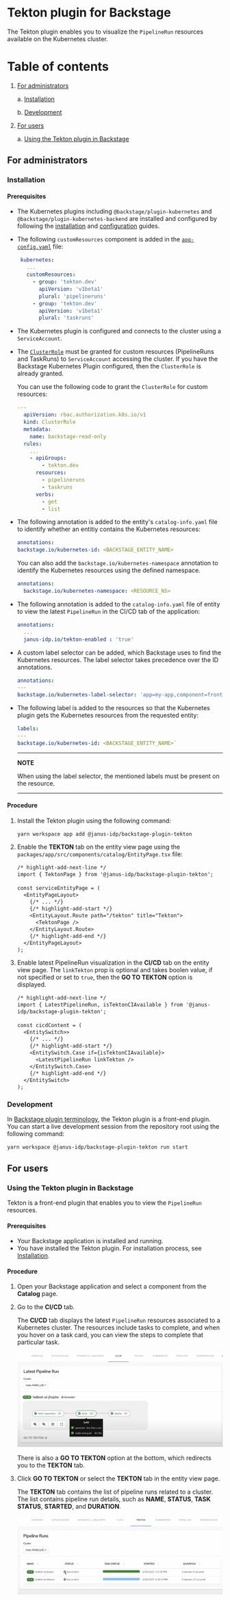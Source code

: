# Tekton plugin for Backstage

The Tekton plugin enables you to visualize the `PipelineRun` resources available on the Kubernetes cluster.

# Table of contents

1. [For administrators](#for-administrators)

   a. [Installation](#installation)

   b. [Development](#development)

1. [For users](#for-users)

   a. [Using the Tekton plugin in Backstage](#using-the-tekton-plugin-in-backstage)

## For administrators

### Installation

#### Prerequisites

- The Kubernetes plugins including `@backstage/plugin-kubernetes` and `@backstage/plugin-kubernetes-backend` are installed and configured by following the [installation](https://backstage.io/docs/features/kubernetes/installation) and [configuration](https://backstage.io/docs/features/kubernetes/configuration) guides.

- The following `customResources` component is added in the [`app-config.yaml`](https://backstage.io/docs/features/kubernetes/configuration#configuring-kubernetes-clusters) file:
  ```yaml
   kubernetes:
     ...
     customResources:
       - group: 'tekton.dev'
         apiVersion: 'v1beta1'
         plural: 'pipelineruns'
       - group: 'tekton.dev'
         apiVersion: 'v1beta1'
         plural: 'taskruns'
  ```
- The Kubernetes plugin is configured and connects to the cluster using a `ServiceAccount`.
- The [`ClusterRole`](https://backstage.io/docs/features/kubernetes/configuration#role-based-access-control) must be granted for custom resources (PipelineRuns and TaskRuns) to `ServiceAccount` accessing the cluster. If you have the Backstage Kubernetes Plugin configured, then the `ClusterRole` is already granted.

  You can use the following code to grant the `ClusterRole` for custom resources:

  ```yaml
  ---
    apiVersion: rbac.authorization.k8s.io/v1
    kind: ClusterRole
    metadata:
      name: backstage-read-only
    rules:
      ...
      - apiGroups:
          - tekton.dev
        resources:
          - pipelineruns
          - taskruns
        verbs:
          - get
          - list

  ```

- The following annotation is added to the entity's `catalog-info.yaml` file to identify whether an entitiy contains the Kubernetes resources:

  ```yaml
  annotations:
  backstage.io/kubernetes-id: <BACKSTAGE_ENTITY_NAME>
  ```

  You can also add the `backstage.io/kubernetes-namespace` annotation to identify the Kubernetes resources using the defined namespace.

  ```yaml
  annotations:
    backstage.io/kubernetes-namespace: <RESOURCE_NS>
  ```

- The following annotation is added to the `catalog-info.yaml` file of entity to view the latest `PipelineRun` in the CI/CD tab of the application:
  ```yaml
  annotations:
    ...
    janus-idp.io/tekton-enabled : 'true'
  ```
- A custom label selector can be added, which Backstage uses to find the Kubernetes resources. The label selector takes precedence over the ID annotations.

  ```yaml
  annotations:
  ---
  backstage.io/kubernetes-label-selector: 'app=my-app,component=front-end'
  ```

- The following label is added to the resources so that the Kubernetes plugin gets the Kubernetes resources from the requested entity:

  ```yaml
  labels:
  ---
  backstage.io/kubernetes-id: <BACKSTAGE_ENTITY_NAME>`
  ```

  ***

  **NOTE**

  When using the label selector, the mentioned labels must be present on the resource.

  ***

#### Procedure

1. Install the Tekton plugin using the following command:

   ```console
   yarn workspace app add @janus-idp/backstage-plugin-tekton
   ```

2. Enable the **TEKTON** tab on the entity view page using the `packages/app/src/components/catalog/EntityPage.tsx` file:

   ```tsx title="packages/app/src/components/catalog/EntityPage.tsx"
   /* highlight-add-next-line */
   import { TektonPage } from '@janus-idp/backstage-plugin-tekton';

   const serviceEntityPage = (
     <EntityPageLayout>
       {/* ... */}
       {/* highlight-add-start */}
       <EntityLayout.Route path="/tekton" title="Tekton">
         <TektonPage />
       </EntityLayout.Route>
       {/* highlight-add-end */}
     </EntityPageLayout>
   );
   ```

3. Enable latest PipelineRun visualization in the **CI/CD** tab on the entity view page. The `linkTekton` prop is optional and takes boolen value, if not specified or set to `true`, then the **GO TO TEKTON** option is displayed.

   ```tsx title="packages/app/src/components/catalog/EntityPage.tsx"
   /* highlight-add-next-line */
   import { LatestPipelineRun, isTektonCIAvailable } from '@janus-idp/backstage-plugin-tekton';

   const cicdContent = (
     <EntitySwitch>>
       {/* ... */}
       {/* highlight-add-start */}
       <EntitySwitch.Case if={isTektonCIAvailable}>
         <LatestPipelineRun linkTekton />
       </EntitySwitch.Case>
       {/* highlight-add-end */}
     </EntitySwitch>
   );
   ```

### Development

In [Backstage plugin terminology](https://backstage.io/docs/local-dev/cli-build-system#package-roles), the Tekton plugin is a front-end plugin. You can start a live development session from the repository root using the following command:

```console
yarn workspace @janus-idp/backstage-plugin-tekton run start
```

## For users

### Using the Tekton plugin in Backstage

Tekton is a front-end plugin that enables you to view the `PipelineRun` resources.

#### Prerequisites

- Your Backstage application is installed and running.
- You have installed the Tekton plugin. For installation process, see [Installation](#installation).

#### Procedure

1. Open your Backstage application and select a component from the **Catalog** page.
1. Go to the **CI/CD** tab.

   The **CI/CD** tab displays the latest `PipelineRun` resources associated to a Kubernetes cluster. The resources include tasks to complete, and when you hover on a task card, you can view the steps to complete that particular task.

   ![ci-cd-tab-tekton](./images/tekton-plugin-user1.png)

   There is also a **GO TO TEKTON** option at the bottom, which redirects you to the **TEKTON** tab.

1. Click **GO TO TEKTON** or select the **TEKTON** tab in the entity view page.

   The **TEKTON** tab contains the list of pipeline runs related to a cluster. The list contains pipeline run details, such as **NAME**, **STATUS**, **TASK STATUS**, **STARTED**, and **DURATION**.

   ![tekton-tab](./images/tekton-plugin-user2.png)
